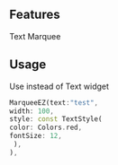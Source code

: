 <!--
This README describes the package. If you publish this package to pub.dev,
this README's contents appear on the landing page for your package.

For information about how to write a good package README, see the guide for
[writing package pages](https://dart.dev/guides/libraries/writing-package-pages).

For general information about developing packages, see the Dart guide for
[creating packages](https://dart.dev/guides/libraries/create-library-packages)
and the Flutter guide for
[developing packages and plugins](https://flutter.dev/developing-packages).
-->


## Features

Text Marquee

## Usage

Use instead of Text widget

```dart
MarqueeEZ(text:"test",
width: 100,
style: const TextStyle(
color: Colors.red,
fontSize: 12,
 ),
),
```
